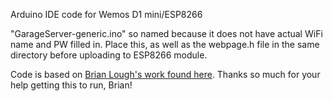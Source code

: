 Arduino IDE code for Wemos D1 mini/ESP8266

"GarageServer-generic.ino" so named because it does not have actual WiFi name and PW filled in.
Place this, as well as the webpage.h file in the same directory before uploading to ESP8266 module.

Code is based on [Brian Lough's work found here](https://github.com/witnessmenow/WiFi-WFH-Indicator/tree/master/WFH_SIGN_WIFI_WEB). Thanks so much for your help getting this to run, Brian!
